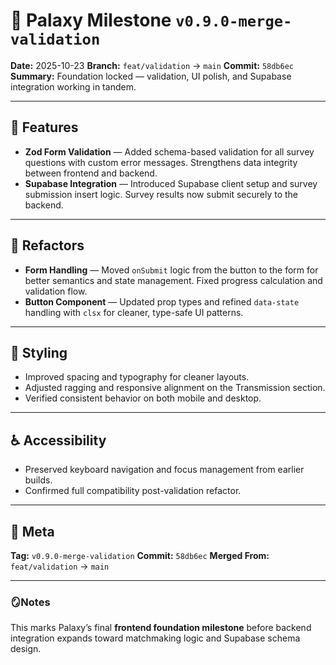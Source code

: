 # 🌌 Palaxy Milestone `v0.9.0-merge-validation`

**Date:** 2025-10-23
**Branch:** `feat/validation` → `main`
**Commit:** `58db6ec`
**Summary:** Foundation locked — validation, UI polish, and Supabase integration working in tandem.

---

## 🚀 Features

* **Zod Form Validation** — Added schema-based validation for all survey questions with custom error messages. Strengthens data integrity between frontend and backend.
* **Supabase Integration** — Introduced Supabase client setup and survey submission insert logic. Survey results now submit securely to the backend.

---

## 🧩 Refactors

* **Form Handling** — Moved `onSubmit` logic from the button to the form for better semantics and state management. Fixed progress calculation and validation flow.
* **Button Component** — Updated prop types and refined `data-state` handling with `clsx` for cleaner, type-safe UI patterns.

---

## 🎨 Styling

* Improved spacing and typography for cleaner layouts.
* Adjusted ragging and responsive alignment on the Transmission section.
* Verified consistent behavior on both mobile and desktop.

---

## ♿ Accessibility

* Preserved keyboard navigation and focus management from earlier builds.
* Confirmed full compatibility post-validation refactor.

---

## 🧭 Meta

**Tag:** `v0.9.0-merge-validation`
**Commit:** `58db6ec`
**Merged From:** `feat/validation` → `main`

---

### 🪞Notes

This marks Palaxy’s final **frontend foundation milestone** before backend integration expands toward matchmaking logic and Supabase schema design.
